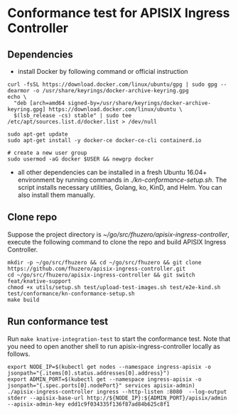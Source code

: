 <!--
#
# Licensed to the Apache Software Foundation (ASF) under one or more
# contributor license agreements.  See the NOTICE file distributed with
# this work for additional information regarding copyright ownership.
# The ASF licenses this file to You under the Apache License, Version 2.0
# (the "License"); you may not use this file except in compliance with
# the License.  You may obtain a copy of the License at
#
#     http://www.apache.org/licenses/LICENSE-2.0
#
# Unless required by applicable law or agreed to in writing, software
# distributed under the License is distributed on an "AS IS" BASIS,
# WITHOUT WARRANTIES OR CONDITIONS OF ANY KIND, either express or implied.
# See the License for the specific language governing permissions and
# limitations under the License.
#
-->

# Conformance test for APISIX Ingress Controller
## Dependencies
* install Docker by following command or official instruction
```shell
curl -fsSL https://download.docker.com/linux/ubuntu/gpg | sudo gpg --dearmor -o /usr/share/keyrings/docker-archive-keyring.gpg
echo \
  "deb [arch=amd64 signed-by=/usr/share/keyrings/docker-archive-keyring.gpg] https://download.docker.com/linux/ubuntu \
  $(lsb_release -cs) stable" | sudo tee /etc/apt/sources.list.d/docker.list > /dev/null

sudo apt-get update
sudo apt-get install -y docker-ce docker-ce-cli containerd.io

# create a new user group
sudo usermod -aG docker $USER && newgrp docker
```
* all other dependencies can be installed in a fresh Ubuntu 16.04+ environment by running commands in _./kn-conformance-setup.sh_.
The script installs necessary utilities, Golang, ko, KinD, and Helm. You can also install them manually.
## Clone repo
Suppose the project directory is _~/go/src/fhuzero/apisix-ingress-controller_,
execute the following command to clone the repo and build APISIX Ingress Controller.
```shell
mkdir -p ~/go/src/fhuzero && cd ~/go/src/fhuzero && git clone https://github.com/fhuzero/apisix-ingress-controller.git
cd ~/go/src/fhuzero/apisix-ingress-controller && git switch feat/knative-support
chmod +x utils/setup.sh test/upload-test-images.sh test/e2e-kind.sh test/conformance/kn-conformance-setup.sh
make build
```
## Run conformance test
Run `make knative-integration-test` to start the conformance test.
Note that you need to open another shell to run apisix-ingress-controller locally as follows.
```shell
export NODE_IP=$(kubectl get nodes --namespace ingress-apisix -o jsonpath="{.items[0].status.addresses[0].address}")
export ADMIN_PORT=$(kubectl get --namespace ingress-apisix -o jsonpath="{.spec.ports[0].nodePort}" services apisix-admin)
./apisix-ingress-controller ingress --http-listen :8080  --log-output stderr --apisix-base-url http://${NODE_IP}:${ADMIN_PORT}/apisix/admin --apisix-admin-key edd1c9f034335f136f87ad84b625c8f1
```
